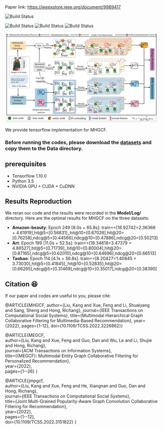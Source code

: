 Paper link: https://ieeexplore.ieee.org/document/9989417

<p align="left">
    <img src='https://img.shields.io/badge/Paper-MHGCF-blue.svg' alt="Build Status">
</p>
<p align="left">
    <img src='https://img.shields.io/badge/key word-Recommender Systems-green.svg' alt="Build Status">
    <img src='https://img.shields.io/badge/key word-Graph Neural Networks-green.svg' alt="Build Status">
    <img src='https://img.shields.io/badge/key word-Multimodal user preferences-green.svg' alt="Build Status">
</p>

![framework of MHGCF](model.png)

We provide tensorflow implementation for MHGCF. 

### Before running the codes, please download the [**datasets**](https://www.aliyundrive.com/s/BSZuTyLWT4Y) and copy them to the Data directory.

## prerequisites

- Tensorflow 1.10.0
- Python 3.5
- NVIDIA GPU + CUDA + CuDNN

## Results Reproduction
We reran our code and the results were recorded in the **Model/Log/** directory. Here are the optimal results for MHGCF on the three datasets:
- **Amazon-beauty**: Epoch 249 [8.0s + 65.8s]: train==[16.92742=2.36366 + 4.61919],hit@5=[0.56831],,hit@10=[0.67026],hit@20=[0.76258],ndcg@5=[0.44566],ndcg@10=[0.47886],ndcg@20=[0.50213]
- **Art**: Epoch 199 [11.0s + 52.5s]: train==[19.34818=3.47379 + 4.86527],hit@5=[0.71739],,hit@10=[0.80004],hit@20=[0.87165],ndcg@5=[0.62010],ndcg@10=[0.64696],ndcg@20=[0.66513]
- **Taobao**: Epoch 114 [4.1s + 56.8s]: train==[8.20427=1.40845 + 3.73030],hit@5=[0.41845],,hit@10=[0.52835],hit@20=[0.66265],ndcg@5=[0.31469],ndcg@10=[0.35017],ndcg@20=[0.38390]

## Citation :satisfied:
If our paper and codes are useful to you, please cite:

@ARTICLE{MHGCF,
  author={Liu, Kang and Xue, Feng and Li, Shuaiyang and Sang, Sheng and Hong, Richang},
  journal={IEEE Transactions on Computational Social Systems}, 
  title={Multimodal Hierarchical Graph Collaborative Filtering for Multimedia-Based Recommendation}, 
  year={2022},
  pages={1-12},
  doi={10.1109/TCSS.2022.3226862}}

@ARTICLE{MEGCF,  
author={Liu, Kang and Xue, Feng and Guo, Dan and Wu, Le and Li, Shujie and Hong, Richang},  
journal={ACM Transactions on Information Systems},   
title={{MEGCF}: Multimodal Entity Graph Collaborative Filtering for Personalized Recommendation},   
year={2022},  
pages={1--26}
}

@ARTICLE{jmpgcf,  
author={Liu, Kang and Xue, Feng and He, Xiangnan and Guo, Dan and Hong, Richang},  
journal={IEEE Transactions on Computational Social Systems},   
title={Joint Multi-Grained Popularity-Aware Graph Convolution Collaborative Filtering for Recommendation},   
year={2022},  
pages={1--12},  
doi={10.1109/TCSS.2022.3151822}
}
